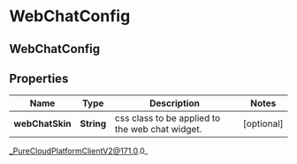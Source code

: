 # WebChatConfig

## WebChatConfig

## Properties

|Name | Type | Description | Notes|
|------------ | ------------- | ------------- | -------------|
| **webChatSkin** | **String** | css class to be applied to the web chat widget. | [optional] |



_PureCloudPlatformClientV2@171.0.0_
